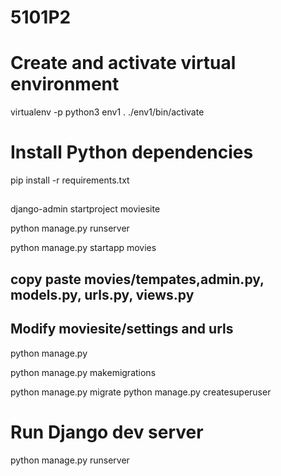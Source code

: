 # 5101P2

# Create and activate virtual environment
virtualenv -p python3 env1
. ./env1/bin/activate

# Install Python dependencies
pip install -r requirements.txt
## 
django-admin startproject moviesite

python manage.py runserver

python manage.py startapp movies

## copy paste movies/tempates,admin.py, models.py, urls.py, views.py
## Modify moviesite/settings and urls 

python manage.py 

python manage.py makemigrations

python manage.py migrate
python manage.py createsuperuser 


# Run Django dev server
python manage.py runserver

